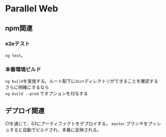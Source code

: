 # Parallel Web

## npm関連
### e2eテスト
`ng test`。
### 本番環境ビルド
`ng build`を実施する。ルート配下に`dist`ディレクトリができることを確認する   
さらに明確にするなら  
`ng build --prod`
でオプションを付与する

## デプロイ関連
CIを通じて、S3にアーティファクトをデプロイする。 `master` ブランチをプッシュすると自動でビルドされ、本番に反映される。
